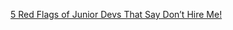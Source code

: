 [5 Red Flags of Junior Devs That Say Don’t Hire Me!](https://example.com](https://www.youtube.com/watch?v=hm5jt9Xr8lY))


